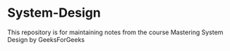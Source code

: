 # System-Design
This repository is for maintaining notes from the course Mastering System Design by GeeksForGeeks
